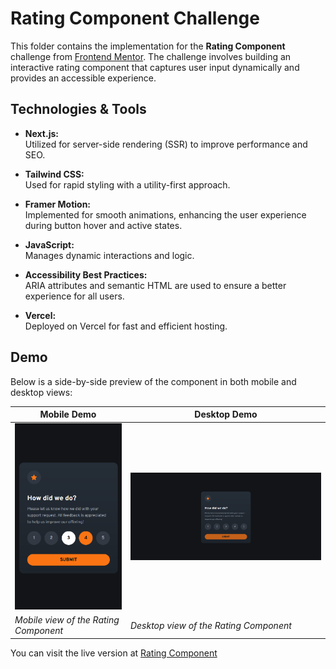# Rating Component Challenge  

This folder contains the implementation for the **Rating Component** challenge from [Frontend Mentor](https://www.frontendmentor.io). The challenge involves building an interactive rating component that captures user input dynamically and provides an accessible experience.

## Technologies & Tools  

- **Next.js:**  
  Utilized for server-side rendering (SSR) to improve performance and SEO.

- **Tailwind CSS:**  
  Used for rapid styling with a utility-first approach.

- **Framer Motion:**  
  Implemented for smooth animations, enhancing the user experience during button hover and active states.

- **JavaScript:**  
  Manages dynamic interactions and logic.

- **Accessibility Best Practices:**  
  ARIA attributes and semantic HTML are used to ensure a better experience for all users.

- **Vercel:**  
  Deployed on Vercel for fast and efficient hosting.

## Demo  

Below is a side-by-side preview of the component in both mobile and desktop views:

| Mobile Demo                                            | Desktop Demo                                             |
|--------------------------------------------------------|----------------------------------------------------------|
| ![Mobile Demo](./public/images/mobile-demo.png)        | ![Desktop Demo](./public/images/desktop-demo.png)        |
| *Mobile view of the Rating Component*                 | *Desktop view of the Rating Component*                   |

You can visit the live version at [Rating Component](https://12-rating-component.vercel.app/)